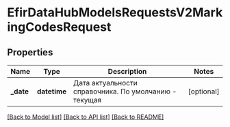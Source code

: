 # EfirDataHubModelsRequestsV2MarkingCodesRequest

## Properties
Name | Type | Description | Notes
------------ | ------------- | ------------- | -------------
**_date** | **datetime** | Дата актуальности справочника. По умолчанию - текущая | [optional] 

[[Back to Model list]](../README.md#documentation-for-models) [[Back to API list]](../README.md#documentation-for-api-endpoints) [[Back to README]](../README.md)

